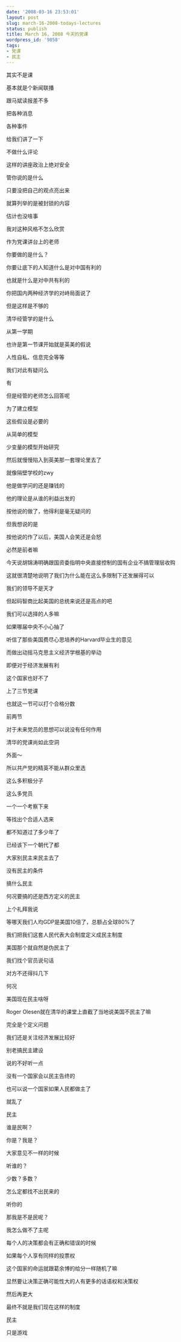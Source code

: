 ```yaml
---
date: '2008-03-16 23:53:01'
layout: post
slug: march-16-2008-todays-lectures
status: publish
title: March 16, 2008 今天的党课
wordpress_id: '9858'
tags:
- 党课
- 民主
---
```


其实不是课

基本就是个新闻联播

跟马斌读报差不多

把各种消息

各种事件

给我们讲了一下

不做什么评论

这样的讲座政治上绝对安全

管你说的是什么

只要没把自己的观点亮出来

就算列举的是被封锁的内容

估计也没啥事

  

  

我对这种风格不怎么欣赏

作为党课讲台上的老师

你要做的是什么？

你要让底下的人知道什么是对中国有利的

也就是什么是对中共有利的

  

你把国内两种经济学的对峙局面说了

但是这样是不够的

清华经管学的是什么

从第一学期

也许是第一节课开始就是英美的假说

人性自私、信息完全等等

我们对此有疑问么

有

但是经管的老师怎么回答呢

为了建立模型

这些假设是必要的

从简单的模型

少变量的模型开始研究

然后就慢慢陷入到英美那一套理论里去了

  

  

就像隔壁学校的zwy

他是做学问的还是赚钱的

他的理论是从谁的利益出发的

按他说的做了，他得利是毫无疑问的

但我想说的是

按他说的作了以后，美国人会笑还是会怒

必然是前者嘛

  

今天说胡锦涛明确跟国资委指明中央直接控制的国有企业不搞管理层收购

这就很清楚地说明了我们为什么能在这么多限制下还发展得可以

我们的领导不是天才

但起码智商比起美国的总统来说还是高点的吧

我们可以选择的人多嘛

  

如果哪届中央不小心抽了

听信了那些美国费尽心思培养的Harvard毕业生的意见

而做出动摇马克思主义经济学根基的举动

即便对于经济发展有利

这个国家也好不了

  

  

上了三节党课

也就这一节可以打个合格分数

前两节

对于未来党员的思想可以说没有任何作用

清华的党课尚如此空洞

外面～

  

所以共产党的精英不能从群众里选

这么多积极分子

这么多党员

一个一个考察下来

等找出个合适人选来

都不知道过了多少年了

已经该下一个朝代了都

  

大家别民主来民主去了

没有民主的条件

搞什么民主

何况要搞的还是西方定义的民主

上个礼拜我说

等哪天我们人均GDP是美国10倍了，总额占全球80%了

我们把我们这套人民代表大会制度定义成民主制度

美国那个就自然是伪民主了

我们找个官员说句话

对方不还得抖几下

  

何况

美国现在民主啥呀

Roger Olesen就在清华的课堂上直截了当地说美国不民主了嘛

  

完全是个定义问题

我们还是关注经济发展比较好

别老搞民主建设

说的不好听一点

没有一个国家会以民主告终的

也可以说一个国家如果人民都做主了

就乱了

民主

谁是民啊？

你是？我是？

大家意见不一样的时候

听谁的？

少数？多数？

怎么定都找不出民来的

听你的

那我是不是民呢？

我怎么做不了主呢

  

每个人的决策都会有正确和错误的时候

如果每个人享有同样的投票权

这个国家的命运就跟葛余博的给分一样随机了嘛

显然要让决策正确可能性大的人有更多的话语权和决策权

然后再更大

最终不就是我们现在这样的制度

民主

只是游戏
